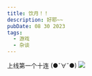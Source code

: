```yaml
---
title: 饮月！！
description: 好耶~~
pubDate: 08 30 2023
tags:
  - 游戏
  - 杂谈
---
```

上线第一个十连  (●ˇ∀ˇ●)
![](https://cdn.jsdelivr.net/gh/JinHao0007/Blog@main/bt1.jpeg)